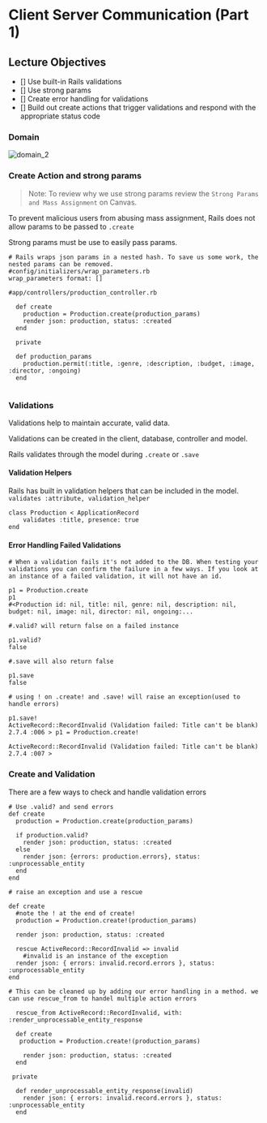 # Client Server Communication (Part 1)

## Lecture Objectives

- [] Use built-in Rails validations
- [] Use strong params
- [] Create error handling for validations 
- [] Build out create actions that trigger validations and respond with the appropriate status code

### Domain
![domain_2](assets/domain_2.png)

### Create Action and strong params
>Note: To review why we use strong params review the `Strong Params and Mass Assignment` on Canvas.

To prevent malicious users from abusing mass assignment, Rails does not allow params to be passed to `.create`  

Strong params must be use to easily pass params. 

```
# Rails wraps json params in a nested hash. To save us some work, the nested params can be removed. 
#config/initializers/wrap_parameters.rb
wrap_parameters format: []

#app/controllers/production_controller.rb

  def create
    production = Production.create(production_params)
    render json: production, status: :created 
  end 

  private 

  def production_params
    production.permit(:title, :genre, :description, :budget, :image, :director, :ongoing)
  end 


```

### Validations
Validations help to maintain accurate, valid data.

Validations can be created in the client, database, controller and model.

Rails validates through the model during `.create` or `.save`

#### Validation Helpers 
Rails has built in validation helpers that can be included in the model. `validates :attribute, validation_helper`

```
class Production < ApplicationRecord
    validates :title, presence: true
end

```

#### Error Handling Failed Validations 

```
# When a validation fails it's not added to the DB. When testing your validations you can confirm the failure in a few ways. If you look at an instance of a failed validation, it will not have an id.

p1 = Production.create
p1
#<Production id: nil, title: nil, genre: nil, description: nil, budget: nil, image: nil, director: nil, ongoing:... 

#.valid? will return false on a failed instance

p1.valid?
false

#.save will also return false

p1.save
false

# using ! on .create! and .save! will raise an exception(used to handle errors) 

p1.save!
ActiveRecord::RecordInvalid (Validation failed: Title can't be blank)
2.7.4 :006 > p1 = Production.create!

ActiveRecord::RecordInvalid (Validation failed: Title can't be blank)
2.7.4 :007 > 

```

### Create and Validation

There are a few ways to check and handle validation errors 

```
# Use .valid? and send errors 
def create
  production = Production.create(production_params)

  if production.valid?
    render json: production, status: :created
  else
    render json: {errors: production.errors}, status: :unprocessable_entity
  end 
end 

# raise an exception and use a rescue 

def create
  #note the ! at the end of create!
  production = Production.create!(production_params)

  render json: production, status: :created

  rescue ActiveRecord::RecordInvalid => invalid
    #invalid is an instance of the exception 
  render json: { errors: invalid.record.errors }, status: :unprocessable_entity
end 

# This can be cleaned up by adding our error handling in a method. we can use rescue_from to handel multiple action errors 

  rescue_from ActiveRecord::RecordInvalid, with: :render_unprocessable_entity_response

  def create
   production = Production.create!(production_params)

    render json: production, status: :created
  end 

 private

  def render_unprocessable_entity_response(invalid)
    render json: { errors: invalid.record.errors }, status: :unprocessable_entity
  end

```